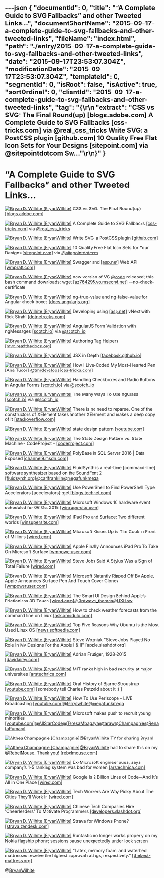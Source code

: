 ---json
{
  "documentId": 0,
  "title": "“A Complete Guide to SVG Fallbacks” and other Tweeted Links…",
  "documentShortName": "2015-09-17-a-complete-guide-to-svg-fallbacks-and-other-tweeted-links",
  "fileName": "index.html",
  "path": "./entry/2015-09-17-a-complete-guide-to-svg-fallbacks-and-other-tweeted-links",
  "date": "2015-09-17T23:53:07.304Z",
  "modificationDate": "2015-09-17T23:53:07.304Z",
  "templateId": 0,
  "segmentId": 0,
  "isRoot": false,
  "isActive": true,
  "sortOrdinal": 0,
  "clientId": "2015-09-17-a-complete-guide-to-svg-fallbacks-and-other-tweeted-links",
  "tag": "{\r\n  \"extract\": \"CSS vs SVG: The Final Round(up) [blogs.adobe.com]  A Complete Guide to SVG Fallbacks [css-tricks.com]  via @real_css_tricks Write SVG: a PostCSS plugin [github.com]  10 Quality Free Flat Icon Sets for Your Designs [sitepoint.com]  via @sitepointdotcom Sw...\"\r\n}"
}
---

# “A Complete Guide to SVG Fallbacks” and other Tweeted Links…

[<img alt="Bryan D. Wilhite [BryanWilhite]" src="https://songhay.blob.core.windows.net/shared-social-twitter/BryanWilhite.jpeg">](http://t.co/UNdqV0Z1zz "Bryan D. Wilhite [BryanWilhite]") CSS vs SVG: The Final Round(up) [[blogs.adobe.com]](http://blogs.adobe.com/dreamweaver/2015/09/css-vs-svg-the-final-roundup.html)

[<img alt="Bryan D. Wilhite [BryanWilhite]" src="https://songhay.blob.core.windows.net/shared-social-twitter/BryanWilhite.jpeg">](http://t.co/UNdqV0Z1zz "Bryan D. Wilhite [BryanWilhite]") A Complete Guide to SVG Fallbacks [[css-tricks.com]](https://css-tricks.com/a-complete-guide-to-svg-fallbacks/) via [@real_css_tricks](http://twitter.com/real_css_tricks)

[<img alt="Bryan D. Wilhite [BryanWilhite]" src="https://songhay.blob.core.windows.net/shared-social-twitter/BryanWilhite.jpeg">](http://t.co/UNdqV0Z1zz "Bryan D. Wilhite [BryanWilhite]") Write SVG: a PostCSS plugin [[github.com]](https://github.com/jonathantneal/postcss-write-svg)

[<img alt="Bryan D. Wilhite [BryanWilhite]" src="https://songhay.blob.core.windows.net/shared-social-twitter/BryanWilhite.jpeg">](http://t.co/UNdqV0Z1zz "Bryan D. Wilhite [BryanWilhite]") 10 Quality Free Flat Icon Sets for Your Designs [[sitepoint.com]](http://www.sitepoint.com/10-quality-free-flat-icon-sets-designs/) via [@sitepointdotcom](http://twitter.com/sitepointdotcom)

[<img alt="Bryan D. Wilhite [BryanWilhite]" src="https://songhay.blob.core.windows.net/shared-social-twitter/BryanWilhite.jpeg">](http://t.co/UNdqV0Z1zz "Bryan D. Wilhite [BryanWilhite]") Swagger and [[asp.net]](http://www.asp.net/) Web API [[wmpratt.com]](http://www.wmpratt.com/swagger-and-asp-net-web-api-part-1/)

[<img alt="Bryan D. Wilhite [BryanWilhite]" src="https://songhay.blob.core.windows.net/shared-social-twitter/BryanWilhite.jpeg">](http://t.co/UNdqV0Z1zz "Bryan D. Wilhite [BryanWilhite]") new version of VS [@code](http://twitter.com/code) released; this bash command downloads: wget [[az764295.vo.msecnd.net]](https://az764295.vo.msecnd.net/public/0.8.0/VSCode-linux-ia32.zip) --no-check-certificate

[<img alt="Bryan D. Wilhite [BryanWilhite]" src="https://songhay.blob.core.windows.net/shared-social-twitter/BryanWilhite.jpeg">](http://t.co/UNdqV0Z1zz "Bryan D. Wilhite [BryanWilhite]") ng-true-value and ng-false-value for Angular check boxes [[docs.angularjs.org]](https://docs.angularjs.org/api/ng/input/input%5Bcheckbox%5D)

[<img alt="Bryan D. Wilhite [BryanWilhite]" src="https://songhay.blob.core.windows.net/shared-social-twitter/BryanWilhite.jpeg">](http://t.co/UNdqV0Z1zz "Bryan D. Wilhite [BryanWilhite]") Developing using [[asp.net]](http://www.asp.net/) vNext with Rick Strahl [[dotnetrocks.com]](http://www.dotnetrocks.com/default.aspx?ShowNum=1188)

[<img alt="Bryan D. Wilhite [BryanWilhite]" src="https://songhay.blob.core.windows.net/shared-social-twitter/BryanWilhite.jpeg">](http://t.co/UNdqV0Z1zz "Bryan D. Wilhite [BryanWilhite]") AngularJS Form Validation with ngMessages [[scotch.io]](https://scotch.io/tutorials/angularjs-form-validation-with-ngmessages) via [@scotch_io](http://twitter.com/scotch_io)

[<img alt="Bryan D. Wilhite [BryanWilhite]" src="https://songhay.blob.core.windows.net/shared-social-twitter/BryanWilhite.jpeg">](http://t.co/UNdqV0Z1zz "Bryan D. Wilhite [BryanWilhite]") Authoring Tag Helpers [[mvc.readthedocs.org]](http://mvc.readthedocs.org/en/latest/views/tag-helpers/authoring.html)

[<img alt="Bryan D. Wilhite [BryanWilhite]" src="https://songhay.blob.core.windows.net/shared-social-twitter/BryanWilhite.jpeg">](http://t.co/UNdqV0Z1zz "Bryan D. Wilhite [BryanWilhite]") JSX in Depth [[facebook.github.io]](https://facebook.github.io/react/docs/jsx-in-depth.html)

[<img alt="Bryan D. Wilhite [BryanWilhite]" src="https://songhay.blob.core.windows.net/shared-social-twitter/BryanWilhite.jpeg">](http://t.co/UNdqV0Z1zz "Bryan D. Wilhite [BryanWilhite]") How I Live-Coded My Most-Hearted Pen [Ana Tudor] [@tmrdevelops](http://twitter.com/tmrdevelops)[[css-tricks.com]](https://css-tricks.com/how-i-live-coded-my-most-hearted-codepen-demo/)

[<img alt="Bryan D. Wilhite [BryanWilhite]" src="https://songhay.blob.core.windows.net/shared-social-twitter/BryanWilhite.jpeg">](http://t.co/UNdqV0Z1zz "Bryan D. Wilhite [BryanWilhite]") Handling Checkboxes and Radio Buttons in Angular Forms [[scotch.io]](https://scotch.io/tutorials/handling-checkboxes-and-radio-buttons-in-angular-forms) via [@scotch_io](http://twitter.com/scotch_io)

[<img alt="Bryan D. Wilhite [BryanWilhite]" src="https://songhay.blob.core.windows.net/shared-social-twitter/BryanWilhite.jpeg">](http://t.co/UNdqV0Z1zz "Bryan D. Wilhite [BryanWilhite]") The Many Ways To Use ngClass [[scotch.io]](https://scotch.io/tutorials/the-many-ways-to-use-ngclass) via [@scotch_io](http://twitter.com/scotch_io)

[<img alt="Bryan D. Wilhite [BryanWilhite]" src="https://songhay.blob.core.windows.net/shared-social-twitter/BryanWilhite.jpeg">](http://t.co/UNdqV0Z1zz "Bryan D. Wilhite [BryanWilhite]") There is no need to reparse. One of the constructors of XElement takes another XElement and makes a deep copy of it [[stackoverflow.com]](http://stackoverflow.com/questions/209595/how-do-i-do-a-deep-copy-of-an-element-in-linq-to-xml)

[<img alt="Bryan D. Wilhite [BryanWilhite]" src="https://songhay.blob.core.windows.net/shared-social-twitter/BryanWilhite.jpeg">](http://t.co/UNdqV0Z1zz "Bryan D. Wilhite [BryanWilhite]") state design pattern [[youtube.com]](https://www.youtube.com/watch?v=MGEx35FjBuo)

[<img alt="Bryan D. Wilhite [BryanWilhite]" src="https://songhay.blob.core.windows.net/shared-social-twitter/BryanWilhite.jpeg">](http://t.co/UNdqV0Z1zz "Bryan D. Wilhite [BryanWilhite]") The State Design Pattern vs. State Machine - CodeProject - [[codeproject.com]](http://www.codeproject.com/Articles/509234/The-State-Design-Pattern-vs-State-Machine)

[<img alt="Bryan D. Wilhite [BryanWilhite]" src="https://songhay.blob.core.windows.net/shared-social-twitter/BryanWilhite.jpeg">](http://t.co/UNdqV0Z1zz "Bryan D. Wilhite [BryanWilhite]") PolyBase in SQL Server 2016 | Data Exposed [[channel9.msdn.com]](https://channel9.msdn.com/Shows/Data-Exposed/PolyBase-in-SQL-Server-2016)

[<img alt="Bryan D. Wilhite [BryanWilhite]" src="https://songhay.blob.core.windows.net/shared-social-twitter/BryanWilhite.jpeg">](http://t.co/UNdqV0Z1zz "Bryan D. Wilhite [BryanWilhite]") FluidSynth is a real-time [command-line] software synthesizer based on the SoundFont 2 [[fluidsynth.org]](http://www.fluidsynth.org/)[@carlfranklin](http://twitter.com/carlfranklin)[@megafunkmega](http://twitter.com/megafunkmega)

[<img alt="Bryan D. Wilhite [BryanWilhite]" src="https://songhay.blob.core.windows.net/shared-social-twitter/BryanWilhite.jpeg">](http://t.co/UNdqV0Z1zz "Bryan D. Wilhite [BryanWilhite]") Use PowerShell to Find PowerShell Type Accelerators [accelerators]::get [[blogs.technet.com]](http://blogs.technet.com/b/heyscriptingguy/archive/2013/07/08/use-powershell-to-find-powershell-type-accelerators.aspx)

[<img alt="Bryan D. Wilhite [BryanWilhite]" src="https://songhay.blob.core.windows.net/shared-social-twitter/BryanWilhite.jpeg">](http://t.co/UNdqV0Z1zz "Bryan D. Wilhite [BryanWilhite]") Microsoft Windows 10 hardware event scheduled for 06 Oct 2015 [[winsupersite.com]](http://winsupersite.com/windows-10/microsoft-windows-10-hardware-event-scheduled-06-oct-2015)

[<img alt="Bryan D. Wilhite [BryanWilhite]" src="https://songhay.blob.core.windows.net/shared-social-twitter/BryanWilhite.jpeg">](http://t.co/UNdqV0Z1zz "Bryan D. Wilhite [BryanWilhite]") iPad Pro and Surface: Two different worlds [[winsupersite.com]](http://winsupersite.com/apple/ipad-pro-and-surface-two-different-worlds)

[<img alt="Bryan D. Wilhite [BryanWilhite]" src="https://songhay.blob.core.windows.net/shared-social-twitter/BryanWilhite.jpeg">](http://t.co/UNdqV0Z1zz "Bryan D. Wilhite [BryanWilhite]") Microsoft Kisses Up to Tim Cook in Front of Millions [[wired.com]](http://www.wired.com/2015/09/microsoft-kisses-tim-cook-front-millions/)

[<img alt="Bryan D. Wilhite [BryanWilhite]" src="https://songhay.blob.core.windows.net/shared-social-twitter/BryanWilhite.jpeg">](http://t.co/UNdqV0Z1zz "Bryan D. Wilhite [BryanWilhite]") Apple Finally Announces iPad Pro To Take On Microsoft Surface [[wmpoweruser.com]](http://wmpoweruser.com/apple-finally-announces-ipad-pro-to-take-on-microsoft-surface/)

[<img alt="Bryan D. Wilhite [BryanWilhite]" src="https://songhay.blob.core.windows.net/shared-social-twitter/BryanWilhite.jpeg">](http://t.co/UNdqV0Z1zz "Bryan D. Wilhite [BryanWilhite]") Steve Jobs Said A Stylus Was a Sign of Total Failure [[wired.com]](http://www.wired.com/2015/09/steve-jobs-stylus/)

[<img alt="Bryan D. Wilhite [BryanWilhite]" src="https://songhay.blob.core.windows.net/shared-social-twitter/BryanWilhite.jpeg">](http://t.co/UNdqV0Z1zz "Bryan D. Wilhite [BryanWilhite]") Microsoft Blatantly Ripped Off By Apple, Apple Announces Surface Pen And Touch Cover Clones [[wmpoweruser.com]](http://wmpoweruser.com/microsoft-blatantly-ripped-off-by-apple-apple-announces-surface-pen-and-touch-cover-clones/)

[<img alt="Bryan D. Wilhite [BryanWilhite]" src="https://songhay.blob.core.windows.net/shared-social-twitter/BryanWilhite.jpeg">](http://t.co/UNdqV0Z1zz "Bryan D. Wilhite [BryanWilhite]") The Smart UI Design Behind Apple’s Frictionless 3D Touch [[wired.com]](http://www.wired.com/2015/09/the-ui-of-3d-touch/)[@3rdwave_themes](http://twitter.com/3rdwave_themes)[@UXHow](http://twitter.com/UXHow)

[<img alt="Bryan D. Wilhite [BryanWilhite]" src="https://songhay.blob.core.windows.net/shared-social-twitter/BryanWilhite.jpeg">](http://t.co/UNdqV0Z1zz "Bryan D. Wilhite [BryanWilhite]") How to check weather forecasts from the command line on Linux [[ask.xmodulo.com]](http://ask.xmodulo.com/weather-forecasts-command-line-linux.html)

[<img alt="Bryan D. Wilhite [BryanWilhite]" src="https://songhay.blob.core.windows.net/shared-social-twitter/BryanWilhite.jpeg">](http://t.co/UNdqV0Z1zz "Bryan D. Wilhite [BryanWilhite]") Top Five Reasons Why Ubuntu Is the Most Used Linux OS [[news.softpedia.com]](http://news.softpedia.com/news/top-five-reasons-why-ubuntu-is-the-most-used-linux-os-491064.shtml)

[<img alt="Bryan D. Wilhite [BryanWilhite]" src="https://songhay.blob.core.windows.net/shared-social-twitter/BryanWilhite.jpeg">](http://t.co/UNdqV0Z1zz "Bryan D. Wilhite [BryanWilhite]") Steve Wozniak "Steve Jobs Played No Role In My Designs For the Apple I & II" [[apple.slashdot.org]](http://apple.slashdot.org/story/15/09/07/1827205/steve-wozniak-steve-jobs-played-no-role-in-my-designs-for-the-apple-i-ii?utm_source=feedly1.0mainlinkanon&utm_medium=feed)

[<img alt="Bryan D. Wilhite [BryanWilhite]" src="https://songhay.blob.core.windows.net/shared-social-twitter/BryanWilhite.jpeg">](http://t.co/UNdqV0Z1zz "Bryan D. Wilhite [BryanWilhite]") Adrian Frutiger, 1928-2015 [[davidairey.com]](http://www.davidairey.com/adrian-frutiger-1928-2015/)

[<img alt="Bryan D. Wilhite [BryanWilhite]" src="https://songhay.blob.core.windows.net/shared-social-twitter/BryanWilhite.jpeg">](http://t.co/UNdqV0Z1zz "Bryan D. Wilhite [BryanWilhite]") MIT ranks high in bad security at major universities [[arstechnica.com]](http://arstechnica.com/security/2015/09/mit-is-tops-in-bad-security-at-major-universities/)

[<img alt="Bryan D. Wilhite [BryanWilhite]" src="https://songhay.blob.core.windows.net/shared-social-twitter/BryanWilhite.jpeg">](http://t.co/UNdqV0Z1zz "Bryan D. Wilhite [BryanWilhite]") Oral History of Bjarne Stroustrup [[youtube.com]](https://www.youtube.com/watch?v=ZO0PXYMVGSU&feature=youtu.be) [somebody tell Charles Petzold about it :) ]

[<img alt="Bryan D. Wilhite [BryanWilhite]" src="https://songhay.blob.core.windows.net/shared-social-twitter/BryanWilhite.jpeg">](http://t.co/UNdqV0Z1zz "Bryan D. Wilhite [BryanWilhite]") How To Use Periscope - LIVE Broadcasting [[youtube.com]](https://www.youtube.com/watch?v=AxclVVmo8Pg&feature=youtu.be)[@terrylwhite](http://twitter.com/terrylwhite)[@megafunkmega](http://twitter.com/megafunkmega)

[<img alt="Bryan D. Wilhite [BryanWilhite]" src="https://songhay.blob.core.windows.net/shared-social-twitter/BryanWilhite.jpeg">](http://t.co/UNdqV0Z1zz "Bryan D. Wilhite [BryanWilhite]") Microsoft makes push to recruit young minorities [[youtube.com]](https://www.youtube.com/watch?v=PTApTLXKb-o&feature=youtu.be)[@AllStarCode](http://twitter.com/AllStarCode)[@TeresaMbagaya](http://twitter.com/TeresaMbagaya)[@taraw](http://twitter.com/taraw)[@Champagnie](http://twitter.com/Champagnie)[@RenataPumarol](http://twitter.com/RenataPumarol)

[<img alt="Althea Champagnie [Champagnie]" src="https://songhay.blob.core.windows.net/shared-social-twitter/Champagnie.jpeg">](http://t.co/gz6AV5nqvS "Althea Champagnie [Champagnie]")[@BryanWilhite](http://twitter.com/BryanWilhite) TY for sharing Bryan!

[<img alt="Althea Champagnie [Champagnie]" src="https://songhay.blob.core.windows.net/shared-social-twitter/Champagnie.jpeg">](http://t.co/gz6AV5nqvS "Althea Champagnie [Champagnie]")[@BryanWilhite](http://twitter.com/BryanWilhite) had to share this on my [@RebelMouse](http://twitter.com/RebelMouse). Thank you! [[rebelmouse.com]](https://www.rebelmouse.com/champagnie/?utm_campaign=tw_shoutout&utm_medium=user_share&utm_source=shoutouts&shoutout_to=BryanWilhite&shoutout_provider=tw)

[<img alt="Bryan D. Wilhite [BryanWilhite]" src="https://songhay.blob.core.windows.net/shared-social-twitter/BryanWilhite.jpeg">](http://t.co/UNdqV0Z1zz "Bryan D. Wilhite [BryanWilhite]") Ex-Microsoft engineer sues, says company’s 1-5 ranking system was bad for women [[arstechnica.com]](http://arstechnica.com/tech-policy/2015/09/ex-microsoft-engineer-sues-says-companys-1-5-ranking-system-is-bad-for-women/)

[<img alt="Bryan D. Wilhite [BryanWilhite]" src="https://songhay.blob.core.windows.net/shared-social-twitter/BryanWilhite.jpeg">](http://t.co/UNdqV0Z1zz "Bryan D. Wilhite [BryanWilhite]") Google Is 2 Billion Lines of Code—And It’s All in One Place [[wired.com]](http://www.wired.com/2015/09/google-2-billion-lines-codeand-one-place/)

[<img alt="Bryan D. Wilhite [BryanWilhite]" src="https://songhay.blob.core.windows.net/shared-social-twitter/BryanWilhite.jpeg">](http://t.co/UNdqV0Z1zz "Bryan D. Wilhite [BryanWilhite]") Tech Workers Are Way Picky About The Cities They’ll Work In [[wired.com]](http://www.wired.com/2015/09/tech-workers-way-picky-cities-theyll-work/)

[<img alt="Bryan D. Wilhite [BryanWilhite]" src="https://songhay.blob.core.windows.net/shared-social-twitter/BryanWilhite.jpeg">](http://t.co/UNdqV0Z1zz "Bryan D. Wilhite [BryanWilhite]") Chinese Tech Companies Hire 'Cheerleaders' To Motivate Programmers [[developers.slashdot.org]](http://developers.slashdot.org/story/15/09/11/1415243/chinese-tech-companies-hire-cheerleaders-to-motivate-programmers?utm_source=feedly1.0mainlinkanon&utm_medium=feed)

[<img alt="Bryan D. Wilhite [BryanWilhite]" src="https://songhay.blob.core.windows.net/shared-social-twitter/BryanWilhite.jpeg">](http://t.co/UNdqV0Z1zz "Bryan D. Wilhite [BryanWilhite]") Strava for Windows Phone? [[strava.zendesk.com]](https://strava.zendesk.com/entries/21975885-Strava-for-Windows-Phone-)

[<img alt="Bryan D. Wilhite [BryanWilhite]" src="https://songhay.blob.core.windows.net/shared-social-twitter/BryanWilhite.jpeg">](http://t.co/UNdqV0Z1zz "Bryan D. Wilhite [BryanWilhite]") Runtastic no longer works properly on my Nokia flagship phone; sessions pause unexpectedly under lock screen

[<img alt="Bryan D. Wilhite [BryanWilhite]" src="https://songhay.blob.core.windows.net/shared-social-twitter/BryanWilhite.jpeg">](http://t.co/UNdqV0Z1zz "Bryan D. Wilhite [BryanWilhite]") “Latex, memory foam, and waterbed mattresses receive the highest approval ratings, respectively.” [[thebest-mattress.org]](http://www.thebest-mattress.org/best-and-worst-mattresses-2015-edition/)

@[BryanWilhite](https://twitter.com/BryanWilhite)
